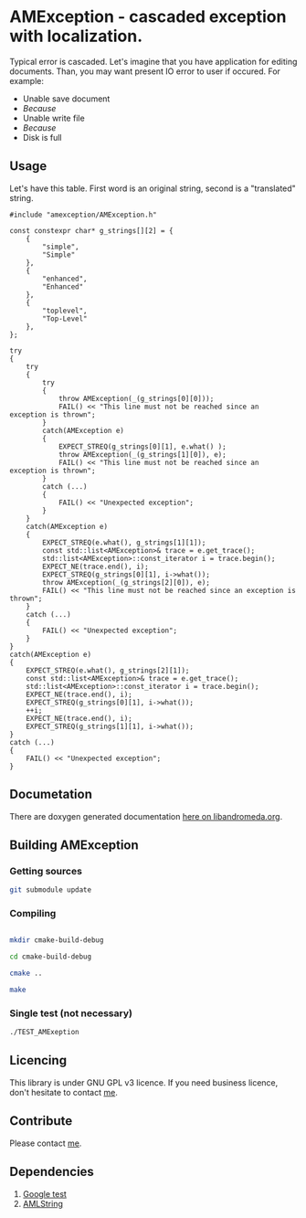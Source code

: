 # AMException - cascaded exception with localization.

Typical error is cascaded. Let's imagine that you have application for editing documents. Than, you may want present IO error to user if occured. For example:

- Unable save document
- *Because*
- Unable write file
- *Because*
- Disk is full

## Usage

Let's have this table. First word is an original string, second is a "translated" string.

    #include "amexception/AMException.h"

    const constexpr char* g_strings[][2] = {
        {
            "simple",
            "Simple"
        },
        {
            "enhanced",
            "Enhanced"
        },
        {
            "toplevel",
            "Top-Level"
        },
    };

    try
    {
        try
        {
            try
            {
                throw AMException(_(g_strings[0][0]));
                FAIL() << "This line must not be reached since an exception is thrown";
            }
            catch(AMException e)
            {
                EXPECT_STREQ(g_strings[0][1], e.what() );
                throw AMException(_(g_strings[1][0]), e);
                FAIL() << "This line must not be reached since an exception is thrown";
            }
            catch (...)
            {
                FAIL() << "Unexpected exception";
            }
        }
        catch(AMException e)
        {
            EXPECT_STREQ(e.what(), g_strings[1][1]);
            const std::list<AMException>& trace = e.get_trace();
            std::list<AMException>::const_iterator i = trace.begin();
            EXPECT_NE(trace.end(), i);
            EXPECT_STREQ(g_strings[0][1], i->what());
            throw AMException(_(g_strings[2][0]), e);
            FAIL() << "This line must not be reached since an exception is thrown";
        }
        catch (...)
        {
            FAIL() << "Unexpected exception";
        }
    }
    catch(AMException e)
    {
        EXPECT_STREQ(e.what(), g_strings[2][1]);
        const std::list<AMException>& trace = e.get_trace();
        std::list<AMException>::const_iterator i = trace.begin();
        EXPECT_NE(trace.end(), i);
        EXPECT_STREQ(g_strings[0][1], i->what());
        ++i;
        EXPECT_NE(trace.end(), i);
        EXPECT_STREQ(g_strings[1][1], i->what());
    }
    catch (...)
    {
        FAIL() << "Unexpected exception";
    }

## Documetation

There are doxygen generated documentation [here on libandromeda.org](http://libandromeda.org/AMException/latest/).

## Building AMException

### Getting sources

```bash
git submodule update
```

### Compiling

```bash

mkdir cmake-build-debug

cd cmake-build-debug

cmake ..

make
```

### Single test (not necessary)

```bash
./TEST_AMExeption
```

## Licencing

This library is under GNU GPL v3 licence. If you need business licence, don't hesitate to contact [me](mailto:zdenek.skulinek\@robotea.com\?subject\=Licence%20for%20AMException).

## Contribute

Please contact [me](mailto:zdenek.skulinek\@robotea.com\?subject\=Licence%20for%20AMException).

## Dependencies

1. [Google test](https://github.com/google/googletest.git)
2. [AMLString](https://github.com/robotea/amlstring.git)